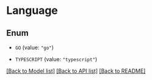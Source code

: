 # Language

## Enum


* `GO` (value: `"go"`)

* `TYPESCRIPT` (value: `"typescript"`)


[[Back to Model list]](../README.md#documentation-for-models) [[Back to API list]](../README.md#documentation-for-api-endpoints) [[Back to README]](../README.md)


